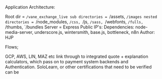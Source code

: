 Application Architecture:

Root dir = `/vane_exchange_live
sub directories = `/assets, `/images
nested directories = `/node_modules, `/css, `/js, `/sass, `/webfonts, `/fulls, `/thumbs, `/bundles
Server = Express
Public IP's:
Dependencies: node-media-server, underscore.js, wintersmith, base.js, bottleneck, n8n
Author: HJP

Flows;

GCP, AWS, LIN, MAZ etc link through to integrated quote + explanation calculators, which pass on to payment system backends and Authentication. SoloLearn, or other certifications that need to be verified can be 